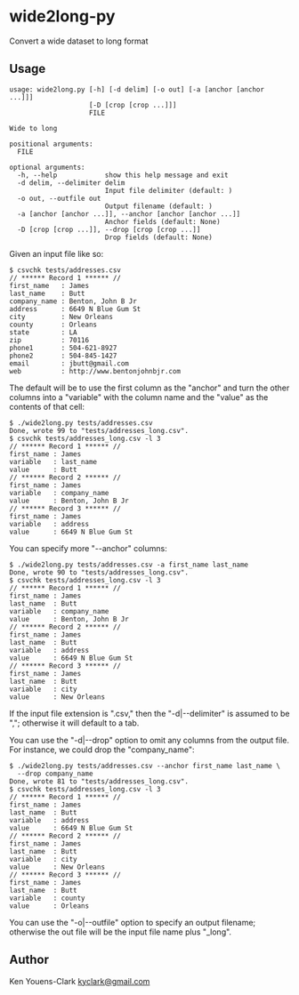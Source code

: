 # wide2long-py

Convert a wide dataset to long format

## Usage

```
usage: wide2long.py [-h] [-d delim] [-o out] [-a [anchor [anchor ...]]]
                    [-D [crop [crop ...]]]
                    FILE

Wide to long

positional arguments:
  FILE

optional arguments:
  -h, --help            show this help message and exit
  -d delim, --delimiter delim
                        Input file delimiter (default: )
  -o out, --outfile out
                        Output filename (default: )
  -a [anchor [anchor ...]], --anchor [anchor [anchor ...]]
                        Anchor fields (default: None)
  -D [crop [crop ...]], --drop [crop [crop ...]]
                        Drop fields (default: None)
```

Given an input file like so:

```
$ csvchk tests/addresses.csv
// ****** Record 1 ****** //
first_name   : James
last_name    : Butt
company_name : Benton, John B Jr
address      : 6649 N Blue Gum St
city         : New Orleans
county       : Orleans
state        : LA
zip          : 70116
phone1       : 504-621-8927
phone2       : 504-845-1427
email        : jbutt@gmail.com
web          : http://www.bentonjohnbjr.com
```

The default will be to use the first column as the "anchor" and turn the other columns into a "variable" with the column name and the "value" as the contents of that cell:

```
$ ./wide2long.py tests/addresses.csv
Done, wrote 99 to "tests/addresses_long.csv".
$ csvchk tests/addresses_long.csv -l 3
// ****** Record 1 ****** //
first_name : James
variable   : last_name
value      : Butt
// ****** Record 2 ****** //
first_name : James
variable   : company_name
value      : Benton, John B Jr
// ****** Record 3 ****** //
first_name : James
variable   : address
value      : 6649 N Blue Gum St
```

You can specify more "--anchor" columns:

```
$ ./wide2long.py tests/addresses.csv -a first_name last_name
Done, wrote 90 to "tests/addresses_long.csv".
$ csvchk tests/addresses_long.csv -l 3
// ****** Record 1 ****** //
first_name : James
last_name  : Butt
variable   : company_name
value      : Benton, John B Jr
// ****** Record 2 ****** //
first_name : James
last_name  : Butt
variable   : address
value      : 6649 N Blue Gum St
// ****** Record 3 ****** //
first_name : James
last_name  : Butt
variable   : city
value      : New Orleans
```

If the input file extension is ".csv," then the "-d|--delimiter" is assumed to be ","; otherwise it will default to a tab. 

You can use the "-d|--drop" option to omit any columns from the output file.
For instance, we could drop the "company_name":

```
$ ./wide2long.py tests/addresses.csv --anchor first_name last_name \
  --drop company_name
Done, wrote 81 to "tests/addresses_long.csv".
$ csvchk tests/addresses_long.csv -l 3
// ****** Record 1 ****** //
first_name : James
last_name  : Butt
variable   : address
value      : 6649 N Blue Gum St
// ****** Record 2 ****** //
first_name : James
last_name  : Butt
variable   : city
value      : New Orleans
// ****** Record 3 ****** //
first_name : James
last_name  : Butt
variable   : county
value      : Orleans
```

You can use the "-o|--outfile" option to specify an output filename; otherwise the out file will be the input file name plus "_long".

## Author

Ken Youens-Clark <kyclark@gmail.com>
